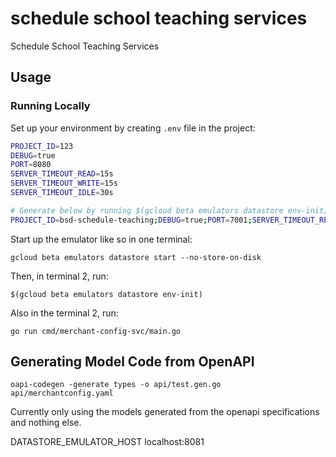 # schedule school teaching services

Schedule School Teaching Services

## Usage

### Running Locally

Set up your environment by creating `.env` file in the project:

``` bash
PROJECT_ID=123
DEBUG=true
PORT=8080
SERVER_TIMEOUT_READ=15s
SERVER_TIMEOUT_WRITE=15s
SERVER_TIMEOUT_IDLE=30s

# Generate below by running $(gcloud beta emulators datastore env-init)
PROJECT_ID=bsd-schedule-teaching;DEBUG=true;PORT=7001;SERVER_TIMEOUT_READ=600s;SERVER_TIMEOUT_WRITE=600s;SERVER_TIMEOUT_IDLE=30s;PUBLISHER_TOPIC_ID=merchant-create;GOOGLE_APPLICATION_CREDENTIALS=D:\bsd13\schedule-school-teaching-bsd13-backend\bsd-schedule-teaching-c983423ae892.json;KYM_BUCKET_NAME=beam-development-315606_kym_documents;RECIPIENT_SERVICE_URL=httpp;ORGANISATION_SERVICE_URL=test
```

Start up the emulator like so in one terminal:

`gcloud beta emulators datastore start --no-store-on-disk`

Then, in terminal 2, run:

`$(gcloud beta emulators datastore env-init)`

Also in the terminal 2, run:

`go run cmd/merchant-config-svc/main.go`

## Generating Model Code from OpenAPI

`oapi-codegen -generate types -o api/test.gen.go api/merchantconfig.yaml`

Currently only using the models generated from the openapi specifications and nothing else.

DATASTORE_EMULATOR_HOST localhost:8081